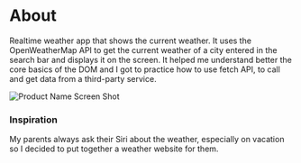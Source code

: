 # About

Realtime weather app that shows the current weather. It uses the OpenWeatherMap API to get the current weather of a city entered in the search bar and displays it on the screen. 
It helped me understand better the core basics of the DOM and I got to practice how to use fetch API, to call and get data from a third-party service.

![Product Name Screen Shot](images/screenshot.png)

### Inspiration

My parents always ask their Siri about the weather, especially on vacation so I decided to put together a weather website for them. 
